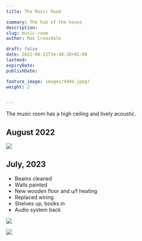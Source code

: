 ```yaml
---
title: The Music Room

summary: The hub of the house
description: 
slug: music-room
author: Max Croasdale

draft: false
date: 2022-08-22T16:48:38+01:00
lastmod: 
expiryDate: 
publishDate: 

feature_image: images/9404.jpeg)
weight: 2


---
```

The music room has a high ceiling and lively acoustic. 

## August 2022

![](/images/9404.jpeg)

<!--
## September 2023

![](/images/0180.jpeg)


![](/images/9417.jpeg)

![](/images/9416.jpeg)

![](/images/9415.jpeg)

![](/images/2779.jpeg)
-->

## July, 2023

- Beams cleaned
- Walls painted
- New wooden floor and u/f heating
- Replaced wiring
- Shelves up, books in
- Audio system back

![](/images/1646.jpeg)

![](/images/1647.jpeg)

